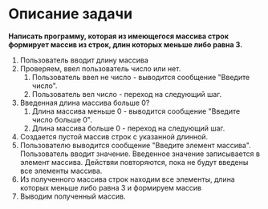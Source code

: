# Описание задачи
**Написать программу, которая из имеющегося массива строк формирует массив из строк, длин которых меньше либо равна 3.**
1. Пользователь вводит длину массива
1. Проверяем, ввел пользователь число или нет.
    1. Пользователь ввел не число - выводится сообщение "Введите число".
    1. Пользователь вел число - переход на следующий шаг.
1. Введенная длина массива больше 0?
    1. Длина массива меньше 0 - выводится сообщение "Введите число больше 0".
    1. Длина массива больше 0 - переход на следующий шаг.
1. Создается пустой массив строк с указанной длинной.
1. Пользователю выводится сообщение "Введите элемент массива". Пользователь вводит значение. Введенное значение записывается в элемент массива. Действяи повторяются, пока не будут введены все элементы массива. 
1. Из полученного массива строк находим все элементы, длина которых меньше либо равна 3 и формируем массив
1. Выводим полученный массив. 
